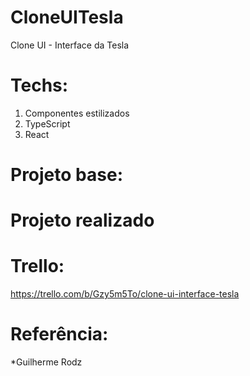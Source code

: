# CloneUITesla
Clone UI - Interface da Tesla

# Techs:
1. Componentes estilizados
2. TypeScript
3. React

# Projeto base:



# Projeto realizado 

# Trello:
https://trello.com/b/Gzy5m5To/clone-ui-interface-tesla


# Referência:
*Guilherme Rodz

